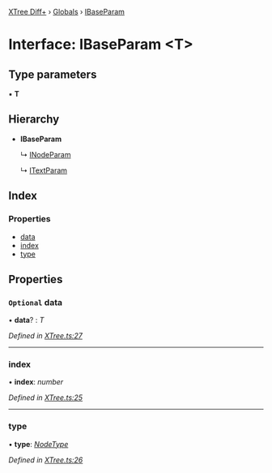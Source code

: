 [XTree Diff+](../README.md) › [Globals](../globals.md) › [IBaseParam](ibaseparam.md)

# Interface: IBaseParam <**T**>

## Type parameters

▪ **T**

## Hierarchy

* **IBaseParam**

  ↳ [INodeParam](inodeparam.md)

  ↳ [ITextParam](itextparam.md)

## Index

### Properties

* [data](ibaseparam.md#optional-data)
* [index](ibaseparam.md#index)
* [type](ibaseparam.md#type)

## Properties

### <a id="optional-data" name="optional-data"></a> `Optional` data

• **data**? : *T*

*Defined in [XTree.ts:27](https://github.com/yidafu/x-tree-diff-plus/blob/5f3adda/src/XTree.ts#L27)*

___

### <a id="index" name="index"></a>  index

• **index**: *number*

*Defined in [XTree.ts:25](https://github.com/yidafu/x-tree-diff-plus/blob/5f3adda/src/XTree.ts#L25)*

___

### <a id="type" name="type"></a>  type

• **type**: *[NodeType](../enums/nodetype.md)*

*Defined in [XTree.ts:26](https://github.com/yidafu/x-tree-diff-plus/blob/5f3adda/src/XTree.ts#L26)*
